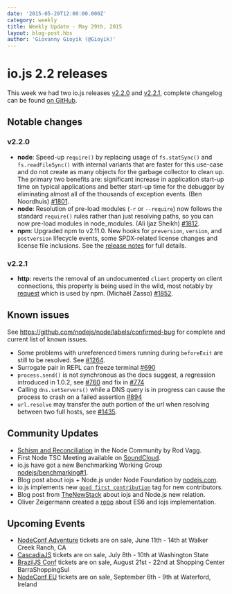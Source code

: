 ```yaml
---
date: '2015-05-29T12:00:00.000Z'
category: weekly
title: Weekly Update - May 29th, 2015
layout: blog-post.hbs
author: 'Giovanny Gioyik (@Gioyik)'
---
```


# io.js 2.2 releases

This week we had two io.js releases [v2.2.0](https://iojs.org/dist/v2.2.0/) and [v2.2.1](https://iojs.org/dist/v2.2.1/), complete changelog can be found [on GitHub](https://github.com/nodejs/node/blob/main/CHANGELOG.md).

## Notable changes

### v2.2.0

- **node**: Speed-up `require()` by replacing usage of `fs.statSync()` and `fs.readFileSync()` with internal variants that are faster for this use-case and do not create as many objects for the garbage collector to clean up. The primary two benefits are: significant increase in application start-up time on typical applications and better start-up time for the debugger by eliminating almost all of the thousands of exception events. (Ben Noordhuis) [#1801](https://github.com/nodejs/node/pull/1801).
- **node**: Resolution of pre-load modules (`-r` or `--require`) now follows the standard `require()` rules rather than just resolving paths, so you can now pre-load modules in node_modules. (Ali Ijaz Sheikh) [#1812](https://github.com/nodejs/node/pull/1812).
- **npm**: Upgraded npm to v2.11.0. New hooks for `preversion`, `version`, and `postversion` lifecycle events, some SPDX-related license changes and license file inclusions. See the [release notes](https://github.com/npm/npm/releases/tag/v2.11.0) for full details.

### v2.2.1

- **http**: reverts the removal of an undocumented `client` property on client connections, this property is being used in the wild, most notably by [request](https://github.com/request/request) which is used by npm. (Michaël Zasso) [#1852](https://github.com/nodejs/node/pull/1852).

## Known issues

See https://github.com/nodejs/node/labels/confirmed-bug for complete and current list of known issues.

- Some problems with unreferenced timers running during `beforeExit` are still to be resolved. See [#1264](https://github.com/nodejs/node/issues/1264).
- Surrogate pair in REPL can freeze terminal [#690](https://github.com/nodejs/node/issues/690)
- `process.send()` is not synchronous as the docs suggest, a regression introduced in 1.0.2, see [#760](https://github.com/nodejs/node/issues/760) and fix in [#774](https://github.com/nodejs/node/issues/774)
- Calling `dns.setServers()` while a DNS query is in progress can cause the process to crash on a failed assertion [#894](https://github.com/nodejs/node/issues/894)
- `url.resolve` may transfer the auth portion of the url when resolving between two full hosts, see [#1435](https://github.com/nodejs/node/issues/1435).

## Community Updates

- [Schism and Reconciliation](https://nodesource.com/blog/was-this-trip-really-necessary) in the Node Community by Rod Vagg.
- First Node TSC Meeting available on [SoundCloud](https://soundcloud.com/node-foundation/tsc-meeting-2015-05-27).
- io.js have got a new Benchmarking Working Group [nodejs/benchmarking#1](https://github.com/nodejs/benchmarking/issues/1).
- Blog post about iojs + Node.js under Node Foundation by [nodejs.com](http://blog.nodejs.org/2015/05/15/the-nodejs-foundation-benefits-all/).
- io.js implements new [`good first contribution`](https://github.com/nodejs/node/labels/good%20first%20contribution) tag for new contributors.
- Blog post from [TheNewStack](http://thenewstack.io/io-js-and-node-js-have-united-and-thats-a-good-thing/) about iojs and Node.js new relation.
- Oliver Zeigermann created a [repo](https://github.com/DJCordhose/ecmascript-2015-iojs) about ES6 and iojs implementation.

## Upcoming Events

- [NodeConf Adventure](http://nodeconf.com/) tickets are on sale, June 11th - 14th at Walker Creek Ranch, CA
- [CascadiaJS](http://2015.cascadiajs.com/) tickets are on sale, July 8th - 10th at Washington State
- [BrazilJS Conf](http://braziljs.com.br/) tickets are on sale, August 21st - 22nd at Shopping Center BarraShoppingSul
- [NodeConf EU](http://nodeconf.eu/) tickets are on sale, September 6th - 9th at Waterford, Ireland
